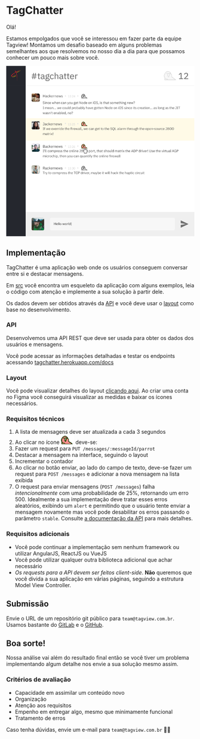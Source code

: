 # TagChatter

Olá!

Estamos empolgados que você se interessou em fazer parte da equipe Tagview! Montamos um desafio baseado em alguns problemas semelhantes aos que resolvemos no nosso dia a dia para que possamos conhecer um pouco mais sobre você.

![Preview](preview.png)

## Implementação
TagChatter é uma aplicação web onde os usuários conseguem conversar entre si e destacar mensagens.

Em [src](src) você encontra um esqueleto da aplicação com alguns exemplos, leia o código com atenção e implemente a sua solução à partir dele.

Os dados devem ser obtidos através da [API](#api) e você deve usar o [layout](#layout) como base no desenvolvimento.

### API
Desenvolvemos uma API REST que deve ser usada para obter os dados dos usuários e mensagens.

Você pode acessar as informações detalhadas e testar os endpoints acessando [tagchatter.herokuapp.com/docs](https://tagchatter.herokuapp.com/docs/)

### Layout
Você pode visualizar detalhes do layout [clicando aqui](https://www.figma.com/file/Zhyvatv2GVFm4UcKQlRE4Szs/tagchatter?node-id=0%3A1). Ao criar uma conta no Figma você conseguirá visualizar as medidas e baixar os ícones necessários.

### Requisitos técnicos
1. A lista de mensagens deve ser atualizada a cada 3 segundos
2. Ao clicar no ícone ![papagaio](parrot.gif) deve-se:
  1. Fazer um request para `PUT /messages/:messageId/parrot`
  2. Destacar a mensagem na interface, seguindo o layout
  3. Incrementar o contador
3. Ao clicar no botão enviar, ao lado do campo de texto, deve-se fazer um request para `POST /messages` e adicionar a nova mensagem na lista exibida
4. O request para enviar mensagens (`POST /messages`) falha *intencionalmente* com uma probabilidade de 25%, retornando um erro 500. Idealmente a sua implementação deve tratar esses erros aleatórios, exibindo um `alert` e permitindo que o usuário tente enviar a mensagem novamente mas você pode desabilitar os erros passando o parâmetro `stable`. Consulte [a documentação da API](https://tagchatter.herokuapp.com/docs/#/message/post__messages) para mais detalhes.

### Requisitos adicionais
- Você pode continuar a implementação sem nenhum framework ou utilizar AngularJS, ReactJS ou VueJS
- Você pode utilizar qualquer outra biblioteca adicional que achar necessário
- *Os requests para a API devem ser feitos client-side*. **Não** queremos que você divida a sua aplicação em várias páginas, seguindo a estrutura Model View Controller.

## Submissão
Envie o URL de um repositório git público para `team@tagview.com.br`. Usamos bastante do [GitLab](https://gitlab.com) e o [GitHub](https://github.com).

## Boa sorte!
Nossa análise vai além do resultado final então se você tiver um problema implementando algum detalhe nos envie a sua solução mesmo assim.

### Critérios de avaliação
- Capacidade em assimilar um conteúdo novo
- Organização
- Atenção aos requisitos
- Empenho em entregar algo, mesmo que minimamente funcional
- Tratamento de erros

Caso tenha dúvidas, envie um e-mail para `team@tagview.com.br` :man_technologist:
